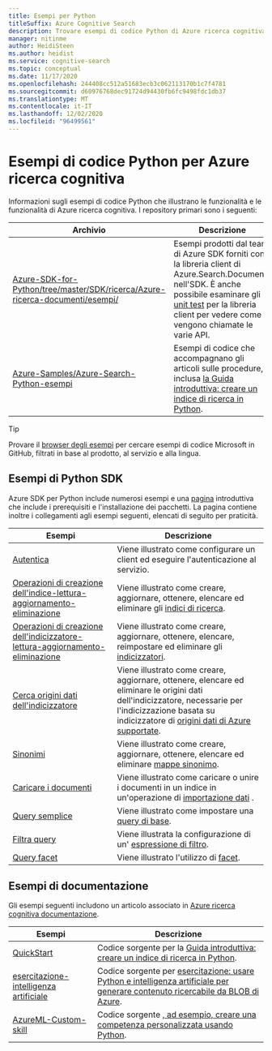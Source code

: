 ```yaml
---
title: Esempi per Python
titleSuffix: Azure Cognitive Search
description: Trovare esempi di codice Python di Azure ricerca cognitiva demo che usano Azure .NET SDK per Python o REST.
manager: nitinme
author: HeidiSteen
ms.author: heidist
ms.service: cognitive-search
ms.topic: conceptual
ms.date: 11/17/2020
ms.openlocfilehash: 244408cc512a51683ecb3c062113170b1c7f4781
ms.sourcegitcommit: d60976768dec91724d94430fb6fc9498fdc1db37
ms.translationtype: MT
ms.contentlocale: it-IT
ms.lasthandoff: 12/02/2020
ms.locfileid: "96499561"
---
```

# <a name="python-code-samples-for-azure-cognitive-search"></a>Esempi di codice Python per Azure ricerca cognitiva

Informazioni sugli esempi di codice Python che illustrano le funzionalità e le funzionalità di Azure ricerca cognitiva. I repository primari sono i seguenti:

| Archivio | Descrizione |
|------------|-------------|
| [Azure-SDK-for-Python/tree/master/SDK/ricerca/Azure-ricerca-documenti/esempi/](https://github.com/Azure/azure-sdk-for-python/tree/master/sdk/search/azure-search-documents/samples) | Esempi prodotti dal team di Azure SDK forniti con la libreria client di Azure.Search.Documents nell'SDK. È anche possibile esaminare gli [unit test](https://github.com/Azure/azure-sdk-for-python/tree/master/sdk/search/azure-search-documents/tests) per la libreria client per vedere come vengono chiamate le varie API. |
| [Azure-Samples/Azure-Search-Python-esempi](https://github.com/Azure-Samples/azure-search-python-samples) | Esempi di codice che accompagnano gli articoli sulle procedure, inclusa [la Guida introduttiva: creare un indice di ricerca in Python](search-get-started-python.md).|

> [!Tip]
> Provare il [browser degli esempi](/samples/browse/?languages=csharp&products=azure-cognitive-search) per cercare esempi di codice Microsoft in GitHub, filtrati in base al prodotto, al servizio e alla lingua.

## <a name="python-sdk-samples"></a>Esempi di Python SDK

Azure SDK per Python include numerosi esempi e una [pagina](https://github.com/Azure/azure-sdk-for-python/tree/master/sdk/search/azure-search-documents/samples) introduttiva che include i prerequisiti e l'installazione dei pacchetti. La pagina contiene inoltre i collegamenti agli esempi seguenti, elencati di seguito per praticità.

| Esempi | Descrizione |
|---------|-------------|
| [Autentica](https://github.com/Azure/azure-sdk-for-python/blob/master/sdk/search/azure-search-documents/samples/sample_authentication.py) | Viene illustrato come configurare un client ed eseguire l'autenticazione al servizio. | 
| [Operazioni di creazione dell'indice-lettura-aggiornamento-eliminazione](https://github.com/Azure/azure-sdk-for-python/blob/master/sdk/search/azure-search-documents/samples/sample_index_crud_operations.py) | Viene illustrato come creare, aggiornare, ottenere, elencare ed eliminare gli [indici di ricerca](search-what-is-an-index.md). |
| [Operazioni di creazione dell'indicizzatore-lettura-aggiornamento-eliminazione](https://github.com/Azure/azure-sdk-for-python/blob/master/sdk/search/azure-search-documents/samples/sample_indexers_operations.py) | Viene illustrato come creare, aggiornare, ottenere, elencare, reimpostare ed eliminare gli [indicizzatori](search-indexer-overview.md). |
| [Cerca origini dati dell'indicizzatore](https://github.com/Azure/azure-sdk-for-python/blob/master/sdk/search/azure-search-documents/samples/sample_indexer_datasource_skillset.py) | Viene illustrato come creare, aggiornare, ottenere, elencare ed eliminare le origini dati dell'indicizzatore, necessarie per l'indicizzazione basata su indicizzatore di [origini dati di Azure supportate](search-indexer-overview.md#supported-data-sources). |
| [Sinonimi](https://github.com/Azure/azure-sdk-for-python/blob/master/sdk/search/azure-search-documents/samples/sample_synonym_map_operations.py) | Viene illustrato come creare, aggiornare, ottenere, elencare ed eliminare [mappe sinonimo](search-synonyms.md).  |
| [Caricare i documenti](https://github.com/Azure/azure-sdk-for-python/blob/master/sdk/search/azure-search-documents/samples/sample_crud_operations.py) | Viene illustrato come caricare o unire i documenti in un indice in un'operazione di [importazione dati](search-what-is-data-import.md) . |
| [Query semplice](https://github.com/Azure/azure-sdk-for-python/blob/master/sdk/search/azure-search-documents/samples/sample_simple_query.py) | Viene illustrato come impostare una [query di base](search-query-overview.md). |
| [Filtra query](https://github.com/Azure/azure-sdk-for-python/blob/master/sdk/search/azure-search-documents/samples/sample_filter_query.py) | Viene illustrata la configurazione di un' [espressione di filtro](search-filters.md). |
| [Query facet](https://github.com/Azure/azure-sdk-for-python/blob/master/sdk/search/azure-search-documents/samples/sample_facet_query.py) | Viene illustrato l'utilizzo di [facet](search-filters-facets.md). |

## <a name="documentation-samples"></a>Esempi di documentazione

Gli esempi seguenti includono un articolo associato in [Azure ricerca cognitiva documentazione](./index.yml).

| Esempi | Descrizione | 
|---------|-------------|
| [QuickStart](https://github.com/Azure-Samples/azure-search-python-samples/tree/master/Quickstart) | Codice sorgente per la [Guida introduttiva: creare un indice di ricerca in Python](search-get-started-python.md).  |
| [esercitazione-intelligenza artificiale](https://github.com/Azure-Samples/azure-search-python-samples/tree/master/Tutorial-AI-Enrichment)  | Codice sorgente per [esercitazione: usare Python e intelligenza artificiale per generare contenuto ricercabile da BLOB di Azure](cognitive-search-tutorial-blob-python.md).  |
| [AzureML-Custom-skill](https://github.com/Azure-Samples/azure-search-python-samples/tree/master/AzureML-Custom-Skill)  | Codice sorgente [, ad esempio, creare una competenza personalizzata usando Python](cognitive-search-custom-skill-python.md).  |